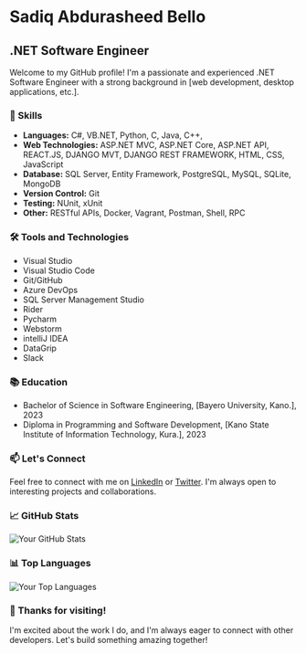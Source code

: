 # Sadiq Abdurasheed Bello

## .NET Software Engineer

Welcome to my GitHub profile! I'm a passionate and experienced .NET Software Engineer with a strong background in [web development, desktop applications, etc.].

### 🔧 Skills

- **Languages:** C#, VB.NET, Python, C, Java, C++, 
- **Web Technologies:** ASP.NET MVC, ASP.NET Core, ASP.NET API, REACT.JS, DJANGO MVT, DJANGO REST FRAMEWORK, HTML, CSS, JavaScript
- **Database:** SQL Server, Entity Framework, PostgreSQL, MySQL, SQLite, MongoDB
- **Version Control:** Git
- **Testing:** NUnit, xUnit
- **Other:** RESTful APIs, Docker, Vagrant, Postman, Shell, RPC

### 🛠️ Tools and Technologies

- Visual Studio
- Visual Studio Code
- Git/GitHub
- Azure DevOps
- SQL Server Management Studio
- Rider
- Pycharm
- Webstorm
- intelliJ IDEA
- DataGrip
- Slack

<!--
### 🏆 Experience

#### Software Engineer, [Hubuk Technology]

#### Web Developer, [Gems Global, Ltd.]

#### Intern, [StartUp Kano]

- Assisted in the development and testing phases of [specific projects or tasks].
- Gained hands-on experience with [mention any technologies or tools used during your internship].
-->

### 📚 Education

- Bachelor of Science in Software Engineering, [Bayero University, Kano.], 2023
- Diploma in Programming and Software Development, [Kano State Institute of Information Technology, Kura.], 2023

### 📫 Let's Connect

Feel free to connect with me on [LinkedIn](https://www.linkedin.com/in/sadiq-abdurasheedd-bello/) or [Twitter](https://twitter.com/Sadiq_A_Bello). I'm always open to interesting projects and collaborations.

### 📈 GitHub Stats

![Your GitHub Stats](https://github-readme-stats.vercel.app/api?username=sadiqabello&show_icons=true&theme=radical)

### 📊 Top Languages

![Your Top Languages](https://github-readme-stats.vercel.app/api/top-langs/?username=sadiqabello&layout=compact&theme=radical)

### 🎉 Thanks for visiting!

I'm excited about the work I do, and I'm always eager to connect with other developers. Let's build something amazing together!
